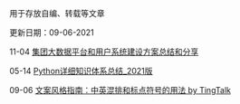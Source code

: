 用于存放自编、转载等文章

更新日期：09-06-2021

11-04  [集团大数据平台和用户系统建设方案总结和分享](./20201104-big-data-platform-and-users-system-building.md)

05-14  [Python详细知识体系总结_2021版](./20210512-Python详细知识体系总结_2021版.md)

09-06  [文案风格指南：中英混排和标点符号的用法 by TingTalk](./2020-08-14_文案风格指南：中英混排和标点符号的用法（庭说）.html)
